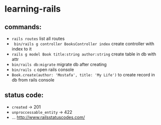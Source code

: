 # learning-rails

## commands:

- `rails routes` list all routes
- ` bin/rails g controller BooksController index` create controller with index to it
- `rails g model Book title:string author:string` create table in db with attr
- `bin/rails db:migrate` migrate db after creating
- `bin/rails c` open rails console
- `Book.create(author: 'Mostafa', title: 'My Life')` to create record in db from rails console

## status code:

- `created` -> 201
- `unproccessable_entity` -> 422
- ... http://www.railsstatuscodes.com/